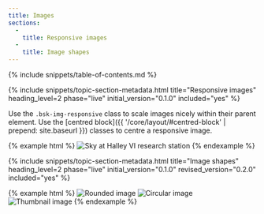 ```yaml
---
title: Images
sections:
  -
    title: Responsive images
  -
    title: Image shapes
---
```


{% include snippets/table-of-contents.md %}

{% include snippets/topic-section-metadata.html
  title="Responsive images"
  heading_level=2
  phase="live"
  initial_version="0.1.0"
  included="yes"
%}

Use the `.bsk-img-responsive` class to scale images nicely within their parent element. Use the
[centred block]({{ '/core/layout/#centred-block' | prepend: site.baseurl }}) classes to centre a responsive image.

{% example html %}
<img class="bsk-img-responsive" src="{{ '/img/site-masthead-tom-welsh.jpg' | prepend: site.baseurl }}" alt="Sky at Halley VI research station">
{% endexample %}

{% include snippets/topic-section-metadata.html
  title="Image shapes"
  heading_level=2
  phase="live"
  initial_version="0.1.0"
  revised_version="0.2.0"
  included="yes"
%}

{% example html %}
<img class="bsk-img-rounded" src="{{ '/img/placeholder-150.png' | prepend: site.baseurl }}" alt="Rounded image" >
<img class="bsk-img-circle" src="{{ '/img/placeholder-150.png' | prepend: site.baseurl }}" alt="Circular image">
<img class="bsk-img-thumbnail" src="{{ '/img/placeholder-150.png' | prepend: site.baseurl }}" alt="Thumbnail image">
{% endexample %}
